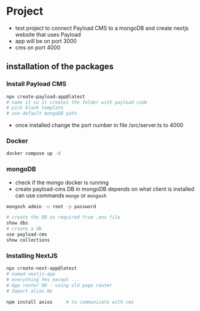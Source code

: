 # Project

- test project to connect Payload CMS to a mongoDB and create nextjs website that uses Payload
- app will be on port 3000
- cms on port 4000

## installation of the packages

### Install Payload CMS

```bash
npx create-payload-app@latest
# name it so it creates the folder with payload code
# pick blank template
# use default mongoDB path
```

- once installed change the port number in file /src/server.ts to 4000

### Docker
```bash
docker compose up -d
```

### mongoDB

- check if the mongo docker is running
- create payload-cms DB in mongoDB 
depends on what client is installed can use commands `mongo` or `mongosh`
```bash
mongosh admin -u root -p password

# create the DB as required from .env file
show dbs
# create a db
use payload-cms
show collections
```


### Installing NextJS

```bash
npx create-next-app@latest
# named nextjs-app
# everything Yes except ...
# App router NO - using old page router
# Import alias No

npm install axios     # to communicate with cms
```

